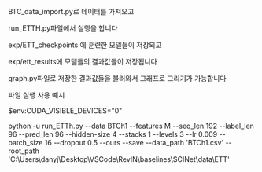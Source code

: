 
BTC_data_import.py로 데이터를 가져오고

run_ETTH.py파일에서 실행을 합니다

exp/ETT_checkpoints 에 훈련한 모델들이 저장되고

exp/ett_results에 모델들의 결과값들이 저장됩니다

graph.py파일로 저장한 결과값들을 불러와서 그래프로 그리기가 가능합니다

파일 실행 사용 예시

$env:CUDA_VISIBLE_DEVICES="0"

python -u run_ETTh.py --data BTCh1 --features M --seq_len 192 --label_len 96 --pred_len 96 --hidden-size 4 --stacks 1 --levels 3 --lr 0.009 --batch_size 16 --dropout 0.5 --ours --save --data_path 'BTCh1.csv' --root_path 'C:\Users\danyj\Desktop\VSCode\RevIN\baselines\SCINet\data\ETT'
